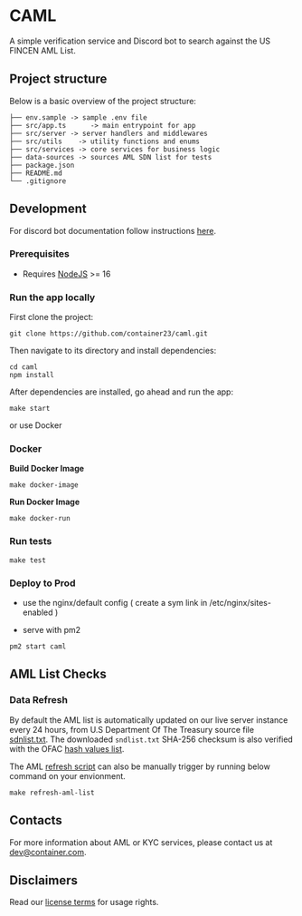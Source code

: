 # CAML 

A simple verification service and Discord bot to search against the US FINCEN AML List. 

## Project structure
Below is a basic overview of the project structure:

```
├── env.sample -> sample .env file
├── src/app.ts      -> main entrypoint for app
├── src/server -> server handlers and middlewares
├── src/utils    -> utility functions and enums
├── src/services -> core services for business logic
├── data-sources -> sources AML SDN list for tests
├── package.json
├── README.md
└── .gitignore
```

## Development 

For discord bot documentation follow instructions [here](./docs/discord-bot.md).

### Prerequisites

- Requires [NodeJS](https://nodejs.org/en/) >= 16

### Run the app locally

First clone the project:
```
git clone https://github.com/container23/caml.git
```

Then navigate to its directory and install dependencies:
```
cd caml
npm install
```

After dependencies are installed, go ahead and run the app:

```
make start
```
or use Docker

### Docker 

**Build Docker Image**

```
make docker-image
```

**Run Docker Image**

```
make docker-run
```

### Run tests

```
make test
```

### Deploy to Prod
* use the nginx/default config ( create a sym link in /etc/nginx/sites-enabled )

* serve with pm2
``` 
pm2 start caml 
```

## AML List Checks

### Data Refresh

By default the AML list is automatically updated on our live server instance every 24 hours, from U.S Department Of The Treasury source file [sdnlist.txt](https://www.treasury.gov/ofac/downloads/sdnlist.txt). The downloaded `sndlist.txt` SHA-256 checksum is also verified with the OFAC [hash values list](https://home.treasury.gov/policy-issues/financial-sanctions/specially-designated-nationals-list-sdn-list/hash-values-for-ofac-sanctions-list-files).

The AML [refresh script](./scripts/refresh-aml-list.sh) can also be manually trigger by running below command on your envionment.

```
make refresh-aml-list
```

## Contacts 

For more information about AML or KYC services, please contact us at [dev@container.com](mailto:dev@container.com).

## Disclaimers

Read our [license terms](./license.txt) for usage rights.

